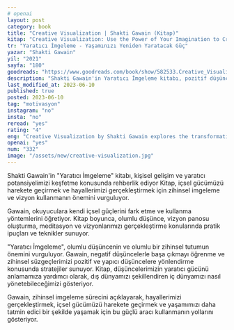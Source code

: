 ```yaml
---
# openai
layout: post
category: book
title: "Creative Visualization | Shakti Gawain (Kitap)"
kitap: "Creative Visualization: Use the Power of Your Imagination to Create What You Want in Your Life"
tr: "Yaratıcı İmgeleme - Yaşamınızı Yeniden Yaratacak Güç"
yazar: "Shakti Gawain"
yil: "2021"
sayfa: "180"
goodreads: "https://www.goodreads.com/book/show/582533.Creative_Visualization"
description: "Shakti Gawain'in Yaratıcı İmgeleme kitabı, pozitif düşünce ve zihinsel imgelemenin gücünü vurgularken, hayallerimizi gerçekleştirme ve yaşamımızı dönüştürme konusunda da rehberlik sunuyor."
last_modified_at: 2023-06-10
published: true
posted: 2023-06-10
tag: "motivasyon" 
instagram: "no"
insta: "no"
reread: "yes"
rating: "4"
eng: "Creative Visualization by Shakti Gawain explores the transformative power of thoughts and imagination. It introduces practical techniques for manifesting desires and emphasizes the importance of positive thinking. The book empowers readers to create a fulfilling life through the practice of visualization."
openai: "yes"
num: "332"
image: "/assets/new/creative-visualization.jpg"
---
```


Shakti Gawain'in "Yaratıcı İmgeleme" kitabı, kişisel gelişim ve yaratıcı potansiyelimizi keşfetme konusunda rehberlik ediyor Kitap, içsel gücümüzü harekete geçirmek ve hayallerimizi gerçekleştirmek için zihinsel imgeleme ve vizyon kullanmanın önemini vurguluyor.

Gawain, okuyuculara kendi içsel güçlerini fark etme ve kullanma yöntemlerini öğretiyor. Kitap boyunca, olumlu düşünce, vizyon panosu oluşturma, meditasyon ve vizyonlarımızı gerçekleştirme konularında pratik ipuçları ve teknikler sunuyor.

"Yaratıcı İmgeleme", olumlu düşüncenin ve olumlu bir zihinsel tutumun önemini vurguluyor. Gawain, negatif düşüncelerle başa çıkmayı öğrenme ve zihinsel süzgeçlerimizi pozitif ve yapıcı düşüncelere yönlendirme konusunda stratejiler sunuyor. Kitap, düşüncelerimizin yaratıcı gücünü anlamamıza yardımcı olarak, dış dünyamızı şekillendiren iç dünyamızı nasıl yönetebileceğimizi gösteriyor.

Gawain, zihinsel imgeleme sürecini açıklayarak, hayallerimizi gerçekleştirmek, içsel gücümüzü harekete geçirmek ve yaşamımızı daha tatmin edici bir şekilde yaşamak için bu güçlü aracı kullanmanın yollarını gösteriyor.



